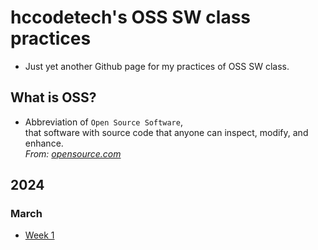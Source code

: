 # hccodetech's OSS SW class practices

* Just yet another Github page for my practices of OSS SW class.

## What is OSS?

* Abbreviation of `Open Source Software`,<br>
  that software with source code that anyone can inspect, modify, and enhance.<br>
  *From: [opensource.com](https://opensource.com/resources/what-open-source)*

## 2024
### March
* [Week 1](docs/2024-03-12.html)
